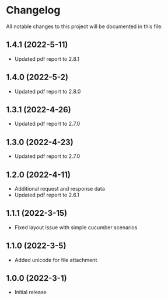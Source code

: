 # Changelog
All notable changes to this project will be documented in this file.

## 1.4.1 (2022-5-11)

* Updated pdf report to 2.8.1

## 1.4.0 (2022-5-2)

* Updated pdf report to 2.8.0

## 1.3.1 (2022-4-26)

* Updated pdf report to 2.7.0

## 1.3.0 (2022-4-23)

* Updated pdf report to 2.7.0

## 1.2.0 (2022-4-11)

* Additional request and response data
* Updated pdf report to 2.6.1

## 1.1.1 (2022-3-15)

* Fixed layout issue with simple cucumber scenarios

## 1.1.0 (2022-3-5)

* Added unicode for file attachment

## 1.0.0 (2022-3-1)

* Initial release

